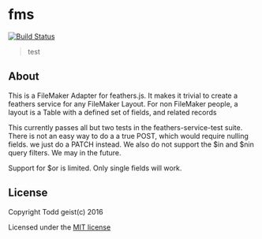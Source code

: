 # fms

[![Build Status](https://travis-ci.org/f/f.png?branch=master)](https://travis-ci.org/f/f)

> test

## About
This is a FileMaker Adapter for feathers.js. It makes it trivial to create a feathers service for any FileMaker Layout.  For non FileMaker people, a layout is a Table with a defined set of fields, and related records

This currently passes all but two tests in the feathers-service-test suite. There is not an easy way to do a a true POST, which would require nulling fields. we just do a PATCH instead. We also do not support the $in and $nin query filters.  We may in the future.

Support for $or is limited. Only single fields will work.

## License

Copyright Todd geist(c) 2016

Licensed under the [MIT license](LICENSE)
